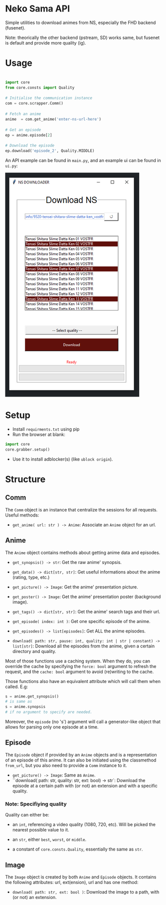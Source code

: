 # Neko Sama API

Simple utilities to download animes from NS, especially the FHD backend (fusenet).

Note: theorically the other backend (pstream, SD) works same, but fusenet is default
and provide more quality (ig).

# Usage

```py

import core
from core.consts import Quality

# Initialise the communication instance
com = core.scrapper.Comm()

# Fetch an anime
anime  = com.get_anime('enter-ns-url-here')

# Get an episode
ep = anime.episode[2]

# Download the episode
ep.download('episode_2', Quality.MIDDLE)

```

An API example can be found in `main.py`, and an example ui can be found in `ui.py`:

![demo](https://github.com/Egsagon/NS-API/blob/master/src/demo.png)



# Setup

- Install `requirments.txt` using pip
- Run the browser at blank:

```py
import core
core.grabber.setup()
```
- Use it to install adblocker(s) (like `ublock origin`).

# Structure

## Comm
The `Comm` object is an instance that centralize the sessions
for all requests.
Useful methods:

- `get_anime( url: str ) -> Anime`: Associate an `Anime` object for an url.

## Anime
The `Anime` object contains methods about getting anime data and episodes.

- `get_synopsis() -> str`: Get the raw anime' synopsis.
- `get_data() -> dict[str, str]`: Get useful informations about the anime (rating, type, etc.)
- `get_picture() -> Image`: Get the anime' presentation picture.
- `get_poster() -> Image`: Get the anime' presentation poster (background image).
- `get_tags() -> dict[str, str]`: Get the anime' search tags and their url.

- `get_episode( index: int )`: Get one specific episode of the anime.
- `get_episodes() -> list[episodes]`: Get ALL the anime episodes.

- `download( path: str, pause: int, quality: int | str | constant) -> list[str]`: Download all the episodes from the anime, given a certain directory and quality.

Most of those functions use a caching system. When they do, you can override the cache
by specifying the `force: bool` argument to refresh the request, and the `cache: bool`
argument to avoid (re)writing to the cache.

Those functions also have an equivalent attribute which will call them when called.
E.g:
```py
s = anime.get_synopsis()
# is same as
s = anime.synopsis
# if no argument to specify are needed.
```

Moreover, the `episode` (no 's') argument will call a generator-like object that allows
for parsing only one episode at a time.

## Episode
The `Episode` object if provided by an `Anime` objects and is a representation of an episode of this anime. It can also be initiated using the classmethod `from_url`, but you also need to provide a `Comm` instance to it.

- `get_picture() -> Image`: Same as `Anime`.
- ``download( path: str, quality: str, ext: bool) -> str`: Download the episode at a certain path with (or not) an extension and with a specific quality.

### Note: Specifiying quality
Quality can either be:
- an `int`, referencing a video quality (1080, 720, etc). Will be picked the nearest possible value to it.
- an `str`, either `best`, `worst`, or `middle`.

- a constant of `core.consts.Quality`, essentially the same as `str`.

## Image
The `Image` object is created by both `Anime` and `Episode` objects.
It contains the following attributes: url, ext(ension), url and has one method:
- `download( path: str, ext: bool )`: Download the image to a path, with (or not) an extension.
